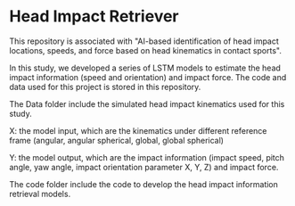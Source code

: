 # Head Impact Retriever
This repository is associated with "AI-based identification of head impact locations, speeds, and force based on head kinematics in contact sports".

In this study, we developed a series of LSTM models to estimate the head impact information (speed and orientation) and impact force. The code and data used for this project is stored in this repository.

The Data folder include the simulated head impact kinematics used for this study. 

X: the model input, which are the kinematics under different reference frame (angular, angular spherical, global, global spherical)

Y: the model output, which are the impact information (impact speed, pitch angle, yaw angle, impact orientation parameter X, Y, Z) and impact force.

The code folder include the code to develop the head impact information retrieval models.
